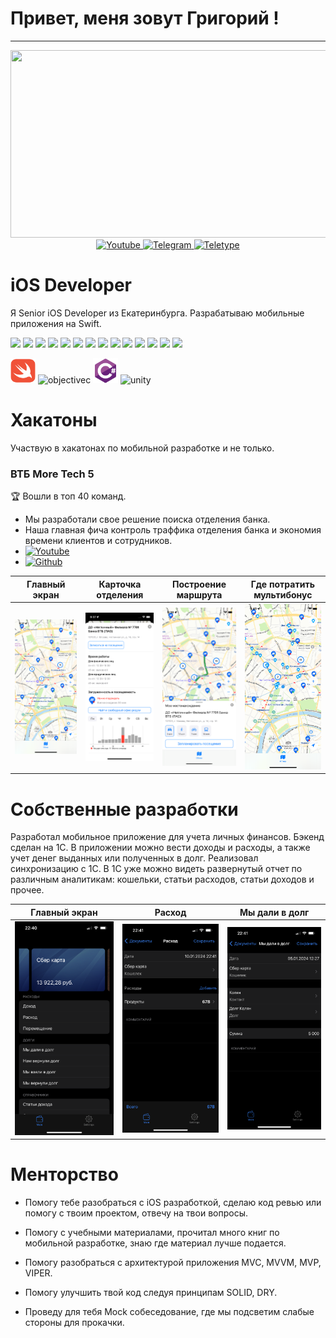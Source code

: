 
# Привет, меня зовут Григорий !
---

<div align="center">
  <img src="https://media.giphy.com/media/dWesBcTLavkZuG35MI/giphy.gif" width="600" height="300"/>
</div>

<div id="badges" align="center">
  <a href="https://youtube.com/@sapgv">
    <img src="https://img.shields.io/badge/YouTube-red?style=for-the-badge&logo=youtube&logoColor=white" alt="Youtube"/>
  </a>
  <a href="https://t.me/sapgv">
    <img src="https://img.shields.io/badge/Telegram-2CA5E0?style=for-the-badge&logo=telegram&logoColor=white" alt="Telegram"/>
  </a>
<a href="https://teletype.in/@sapgv/mentor">
    <img src="https://img.shields.io/badge/Менторство-8A2BE2?style=for-the-badge&logoColor=white" alt="Teletype"/>
  </a>
  
  
</div>

# iOS Developer

<div align="left">
  <p>Я Senior iOS Developer из Екатеринбурга. Разрабатываю мобильные приложения на Swift.</p>
</div>

<img src="https://img.shields.io/badge/Swift-4A154B"> <img src="https://img.shields.io/badge/UIKit-4A154B">
<img src="https://img.shields.io/badge/Autolayout-4A154B">
<img src="https://img.shields.io/badge/GCD-4A154B">
<img src="https://img.shields.io/badge/CoreData-4A154B">
<img src="https://img.shields.io/badge/Realm-4A154B">
<img src="https://img.shields.io/badge/Unit Testing-4A154B">
<img src="https://img.shields.io/badge/MVVM-4A154B">
<img src="https://img.shields.io/badge/MVP-4A154B">
<img src="https://img.shields.io/badge/VIPER-4A154B">
<img src="https://img.shields.io/badge/SOLID-4A154B">
<img src="https://img.shields.io/badge/DRY-4A154B">
<img src="https://img.shields.io/badge/Firebase-4A154B">
<img src="https://img.shields.io/badge/Fastlane-4A154B">

<p align="left">
  <img src="https://raw.githubusercontent.com/devicons/devicon/master/icons/swift/swift-original.svg" alt="swift" width="40" height="40"/> 
  <img src="https://www.vectorlogo.zone/logos/apple_objectivec/apple_objectivec-icon.svg" alt="objectivec" width="40" height="40"/> 
  <img src="https://raw.githubusercontent.com/devicons/devicon/master/icons/csharp/csharp-original.svg" alt="csharp" width="40" height="40"/>
  <img src="https://www.vectorlogo.zone/logos/unity3d/unity3d-icon.svg" alt="unity" width="40" height="40"/>

</p>

# Хакатоны

Участвую в хакатонах по мобильной разработке и не только.

### ВТБ More Tech 5

🏆 Вошли в топ 40 команд.
 
- Мы разработали свое решение поиска отделения банка.
- Наша главная фича контроль траффика отделения банка и экономия времени клиентов и сотрудников.
- <a href="https://www.youtube.com/watch?v=nch32cmkifU">
    <img src="https://img.shields.io/badge/YouTube-red?style=for-the-badge&logo=youtube&logoColor=white" alt="Youtube"/>
  </a>
- <a href="https://github.com/sapgv/SatelliteBank">
    <img src="https://img.shields.io/badge/GitHub-100000?style=for-the-badge&logo=github&logoColor=white" alt="Github"/>
  </a>
| Главный экран | Карточка отделения | Построение маршрута | Где потратить мультибонус |
|----------------|:---------:|-----------------|:---------:|
| <img src="https://github.com/sapgv/SatelliteBank/blob/main/1.png" width="200"> | <img src="https://github.com/sapgv/SatelliteBank/blob/main/2.png" width="200"> | <img src="https://github.com/sapgv/SatelliteBank/blob/main/5.png" width="200"> | <img src="https://github.com/sapgv/SatelliteBank/blob/main/6.png" width="200"> |

# Собственные разработки

<div align="left">
  <p>Разработал мобильное приложение для учета личных финансов. Бэкенд сделан на 1С. В приложении можно вести доходы и расходы, а также учет денег выданных или полученных в долг. Реализовал синхронизацию с 1С. В 1С уже можно видеть развернутый отчет по различным аналитикам: кошельки, статьи расходов, статьи доходов и прочее.</p>
</div>

| Главный экран | Расход | Мы дали в долг | 
|----------------|:---------:|-----------------|
| <img src="https://github.com/sapgv/sapgv/blob/main/IMG_7758.PNG" width="200"> |  <img src="https://github.com/sapgv/sapgv/blob/main/IMG_7759.PNG" width="200"> |  <img src="https://github.com/sapgv/sapgv/blob/main/IMG_7760.PNG" width="200"> |



# Менторство

- Помогу тебе разобраться с iOS разработкой, сделаю код ревью или помогу с твоим проектом, отвечу на твои вопросы. 

- Помогу с учебными материалами, прочитал много книг по мобильной разработке, знаю где материал лучше подается.

- Помогу разобраться с архитектурой приложения MVC, MVVM, MVP, VIPER.

- Помогу улучшить твой код следуя принципам SOLID, DRY.

- Проведу для тебя Mock собеседование, где мы подсветим слабые стороны для прокачки.



